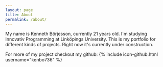 ```yaml
---
layout: page
title: About
permalink: /about/
---
```


My name is Kenneth Börjesson, currently 21 years old. I'm studying Innovativ Programming at Linköpings University. This is my portfolio for different kinds of projects. Right now it's currently under construction.

For more of my project checkout my github:
{% include icon-github.html username="kenbo736" %}
